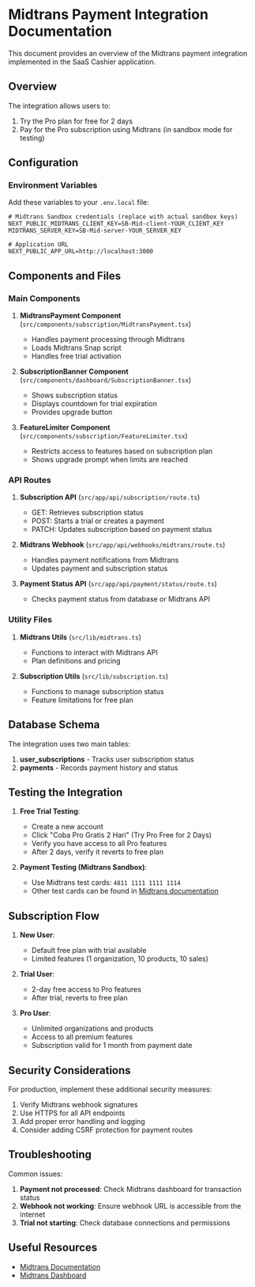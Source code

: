 # Midtrans Payment Integration Documentation

This document provides an overview of the Midtrans payment integration implemented in the SaaS Cashier application.

## Overview

The integration allows users to:
1. Try the Pro plan for free for 2 days
2. Pay for the Pro subscription using Midtrans (in sandbox mode for testing)

## Configuration

### Environment Variables

Add these variables to your `.env.local` file:

```
# Midtrans Sandbox credentials (replace with actual sandbox keys)
NEXT_PUBLIC_MIDTRANS_CLIENT_KEY=SB-Mid-client-YOUR_CLIENT_KEY
MIDTRANS_SERVER_KEY=SB-Mid-server-YOUR_SERVER_KEY

# Application URL
NEXT_PUBLIC_APP_URL=http://localhost:3000
```

## Components and Files

### Main Components

1. **MidtransPayment Component** (`src/components/subscription/MidtransPayment.tsx`)
   - Handles payment processing through Midtrans
   - Loads Midtrans Snap script
   - Handles free trial activation

2. **SubscriptionBanner Component** (`src/components/dashboard/SubscriptionBanner.tsx`)
   - Shows subscription status
   - Displays countdown for trial expiration
   - Provides upgrade button

3. **FeatureLimiter Component** (`src/components/subscription/FeatureLimiter.tsx`)
   - Restricts access to features based on subscription plan
   - Shows upgrade prompt when limits are reached

### API Routes

1. **Subscription API** (`src/app/api/subscription/route.ts`)
   - GET: Retrieves subscription status
   - POST: Starts a trial or creates a payment
   - PATCH: Updates subscription based on payment status

2. **Midtrans Webhook** (`src/app/api/webhooks/midtrans/route.ts`)
   - Handles payment notifications from Midtrans
   - Updates payment and subscription status

3. **Payment Status API** (`src/app/api/payment/status/route.ts`)
   - Checks payment status from database or Midtrans API

### Utility Files

1. **Midtrans Utils** (`src/lib/midtrans.ts`)
   - Functions to interact with Midtrans API
   - Plan definitions and pricing

2. **Subscription Utils** (`src/lib/subscription.ts`)
   - Functions to manage subscription status
   - Feature limitations for free plan

## Database Schema

The integration uses two main tables:

1. **user_subscriptions** - Tracks user subscription status
2. **payments** - Records payment history and status

## Testing the Integration

1. **Free Trial Testing**:
   - Create a new account
   - Click "Coba Pro Gratis 2 Hari" (Try Pro Free for 2 Days)
   - Verify you have access to all Pro features
   - After 2 days, verify it reverts to free plan

2. **Payment Testing (Midtrans Sandbox)**:
   - Use Midtrans test cards: `4811 1111 1111 1114`
   - Other test cards can be found in [Midtrans documentation](https://docs.midtrans.com/en/technical-reference/sandbox-test)

## Subscription Flow

1. **New User**:
   - Default free plan with trial available
   - Limited features (1 organization, 10 products, 10 sales)

2. **Trial User**:
   - 2-day free access to Pro features
   - After trial, reverts to free plan

3. **Pro User**:
   - Unlimited organizations and products
   - Access to all premium features
   - Subscription valid for 1 month from payment date

## Security Considerations

For production, implement these additional security measures:

1. Verify Midtrans webhook signatures
2. Use HTTPS for all API endpoints
3. Add proper error handling and logging
4. Consider adding CSRF protection for payment routes

## Troubleshooting

Common issues:

1. **Payment not processed**: Check Midtrans dashboard for transaction status
2. **Webhook not working**: Ensure webhook URL is accessible from the internet
3. **Trial not starting**: Check database connections and permissions

## Useful Resources

- [Midtrans Documentation](https://docs.midtrans.com/)
- [Midtrans Dashboard](https://dashboard.sandbox.midtrans.com/) 